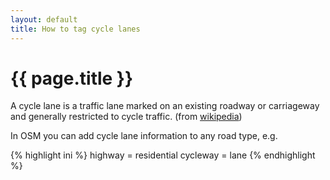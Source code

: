```yaml
---
layout: default
title: How to tag cycle lanes
---
```


{{ page.title }}
================

A cycle lane is a traffic lane marked on an existing roadway or carriageway and generally restricted to cycle traffic. (from [wikipedia](http://en.wikipedia.org/wiki/Cycle_lane))

In OSM you can add cycle lane information to any road type, e.g.

{% highlight ini %}
highway = residential
cycleway = lane
{% endhighlight %}